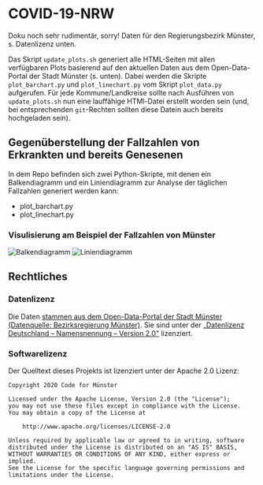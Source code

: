 # COVID-19-NRW

Doku noch sehr rudimentär, sorry!
Daten für den Regierungsbezirk Münster, s. Datenlizenz unten.

Das Skript `update_plots.sh` generiert alle HTML-Seiten mit allen verfügbaren Plots basierend auf den aktuellen Daten aus dem Open-Data-Portal der Stadt Münster (s. unten).
Dabei werden die Skripte `plot_barchart.py` und `plot_linechart.py` vom Skript `plot_data.py` aufgerufen.
Für jede Kommune/Landkreise sollte nach Ausführen von `update_plots.sh` nun eine lauffähige HTMl-Datei erstellt worden sein (und, bei entsprechenden `git`-Rechten sollten diese Datein auch bereits hochgeladen sein).

## Gegenüberstellung der Fallzahlen von Erkrankten und bereits Genesenen

In dem Repo befinden sich zwei Python-Skripte, mit denen ein Balkendiagramm und ein Liniendiagramm zur Analyse der täglichen Fallzahlen generiert werden kann:
- plot_barchart.py
- plot_linechart.py

### Visulisierung am Beispiel der Fallzahlen von Münster
![Balkendiagramm](https://github.com/codeformuenster/COVID-19-NRW/blob/master/images/covid-19-m%C3%BCnster.svg)
![Liniendiagramm](https://github.com/codeformuenster/COVID-19-NRW/blob/master/images/covid-19-m%C3%BCnster_line.svg)

## Rechtliches

### Datenlizenz

Die Daten [stammen aus dem Open-Data-Portal der Stadt Münster (Datenquelle: Bezirksregierung Münster)](https://opendata.stadt-muenster.de/dataset/coronavirus-infektionen-sars-cov-2-im-regierungsbezirk-m%C3%BCnster). Sie sind unter der [„Datenlizenz Deutschland – Namensnennung – Version 2.0"](https://www.govdata.de/dl-de/by-2-0) lizenziert.

### Softwarelizenz

Der Quelltext dieses Projekts ist lizenziert unter der Apache 2.0 Lizenz:

```
Copyright 2020 Code for Münster

Licensed under the Apache License, Version 2.0 (the "License");
you may not use these files except in compliance with the License.
You may obtain a copy of the License at

    http://www.apache.org/licenses/LICENSE-2.0

Unless required by applicable law or agreed to in writing, software
distributed under the License is distributed on an "AS IS" BASIS,
WITHOUT WARRANTIES OR CONDITIONS OF ANY KIND, either express or implied.
See the License for the specific language governing permissions and
limitations under the License.
